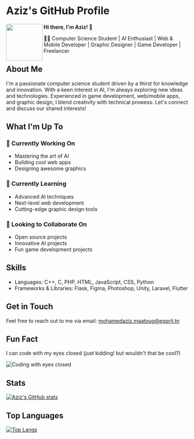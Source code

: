 **Aziz's GitHub Profile**
==========================

<a href="https://github.com/AzizMtg">
<img align="left" width="100" height="100" src="[![image](https://github.com/AzizMtg/AzizMtg/assets/131389390/623b3b47-b23b-4163-b8f1-fd9673503688)](https://ctl.s6img.com/society6/img/CMQX6jotHmPIE1p0NOeaz4NYgOM/w_700/prints/~artwork/s6-original-art-uploads/society6/uploads/misc/4b9d50fb05e04c80b9ff6146b80e45e7/~~/albert-einstein-with-3d-glasses-prints.jpg?attempt=0)
"></a>

**Hi there, I'm Aziz! 👋**

👨‍💻 Computer Science Student | AI Enthusiast | Web & Mobile Developer | Graphic Designer | Game Developer | Freelancer

**About Me**
-------------

I'm a passionate computer science student driven by a thirst for knowledge and innovation. With a keen interest in AI, I'm always exploring new ideas and technologies. Experienced in game development, web/mobile apps, and graphic design, I blend creativity with technical prowess. Let's connect and discuss our shared interests!

**What I'm Up To**
-----------------

### 🔭 Currently Working On

* Mastering the art of AI
* Building cool web apps
* Designing awesome graphics

### 🌱 Currently Learning

* Advanced AI techniques
* Next-level web development
* Cutting-edge graphic design tools

### 👯 Looking to Collaborate On

* Open source projects
* Innovative AI projects
* Fun game development projects

**Skills**
---------

* Languages: C++, C, PHP, HTML, JavaScript, CSS, Python
* Frameworks & Libraries: Flask, Figma, Photoshop, Unity, Laravel, Flutter

**Get in Touch**
--------------

Feel free to reach out to me via email: [mohamedaziz.maatoug@esprit.tn](mailto:mohamedaziz.maatoug@esprit.tn)

**Fun Fact**
------------

I can code with my eyes closed (just kidding! but wouldn't that be cool?)

![Coding with eyes closed](https://media.giphy.com/media/LmNwrBhejkK9E/giphy.gif)

**Stats**
--------

[![Aziz's GitHub stats](https://github-readme-stats.vercel.app/api?username=AzizMtg&count_private=true&show_icons=true&theme=radical)](https://github.com/AzizMtg)

**Top Languages**
----------------

[![Top Langs](https://github-readme-stats.vercel.app/api/top-langs/?username=AzizMtg&layout=compact&theme=radical)](https://github.com/AzizMtg)
